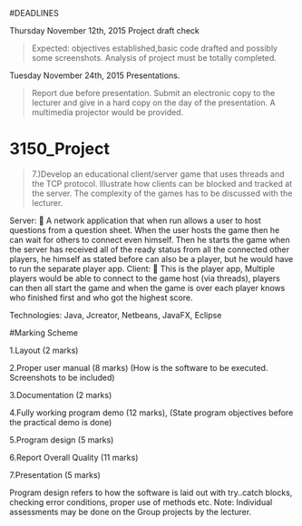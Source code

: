 #DEADLINES

Thursday November 12th, 2015 Project draft check

>Expected: objectives established,basic code drafted and possibly some screenshots. Analysis of project must be totally completed.

Tuesday November 24th, 2015 Presentations.

>Report due before presentation. Submit an electronic copy to the lecturer and give in a hard copy on the day of the presentation. A multimedia projector would be provided.

# 3150_Project
>7.)Develop an educational client/server game that uses threads and the TCP protocol. Illustrate how clients can be blocked and tracked at the server. The complexity of the games has to be discussed with the lecturer.

 Server: 
	A network application that when run allows a user to host questions from a question sheet. When the user hosts the game then he can wait for others to connect even himself. Then he starts the game when the server has received all of the ready status from all the connected other players, he himself as stated before can also be a player, but he would have to run the separate player app. 
Client: 
	This is the player app, Multiple players would be able to connect to the game host (via threads), players can then all start the game and when the game is over each player knows who finished first and who got the highest score.

Technologies:
Java, Jcreator, Netbeans, JavaFX, Eclipse


#Marking Scheme

1.Layout (2 marks)

2.Proper user manual (8 marks) (How is the software to be executed. Screenshots to be included)

3.Documentation (2 marks)

4.Fully working program demo (12 marks), (State program objectives before the practical demo is done)

5.Program design (5 marks)

6.Report Overall Quality (11 marks)

7.Presentation (5 marks)

Program design refers to how the software is laid out with try..catch blocks, checking error conditions, proper use of methods etc.
Note: Individual assessments may be done on the Group projects by the lecturer.
